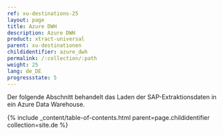 ```yaml
---
ref: xu-destinations-25
layout: page
title: Azure DWH
description: Azure DWH
product: xtract-universal
parent: xu-destinationen
childidentifier: azure_dwh
permalink: /:collection/:path
weight: 25
lang: de_DE
progressstate: 5
---
```


Der folgende Abschnitt behandelt das Laden der SAP-Extraktionsdaten in ein Azure Data Warehouse.

{% include _content/table-of-contents.html parent=page.childidentifier collection=site.de %}